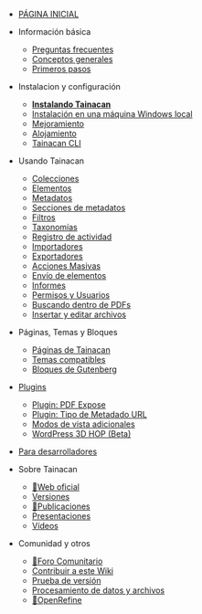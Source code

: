 - [PÁGINA INICIAL](es-mx/README.md)

- Información básica
  - [Preguntas frecuentes](es-mx/faq.md "Preguntas frecuentes sobre Tainacan - Tainacan Wiki")
  - [Conceptos generales](es-mx/general-concepts.md " Conceptos generales sobre Tainacan - Tainacan Wiki")
  - [Primeros pasos](es-mx/getting-started.md "Primeros pasos con Tainacan - Tainacan Wiki")
- Instalacion y configuración
  - [**Instalando Tainacan**](es-mx/instalacao.md "Instalando Tainacan - Tainacan Wiki")
  - [Instalación en una máquina Windows local](es-mx/xampp.md "Instalando plugin Tainacan de forma local en una computadora con Windows (sin servidor) - Tainacan Wiki")
  - [Mejoramiento](es-mx/optimization.md "Estrategias para mejoramiento del plugin Tainacan - Tainacan Wiki")
  - [Alojamiento](es-mx/hosting.md "Opciones de alojamiento del plugin Tainacan - Tainacan Wiki")
  - [Tainacan CLI](es-mx/tainacan-cli.md.md "Tainacan WP-CLI")
- Usando Tainacan
  - [Colecciones](es-mx/collections.md "Qué son y como gestionar colecciones en Tainacan - Tainacan Wiki")
  - [Elementos](es-mx/items.md "Qué son y como gestionar elementos en Tainacan  - Tainacan Wiki")
  - [Metadatos](es-mx/metadata.md "Qué son y como gestionar metadatos en Tainacan  - Tainacan Wiki")
  - [Secciones de metadatos](es-mx/metadata-sections.md "Qué son y como gestionar las secciones de metadados en Tainacan  - Tainacan Wiki")
  - [Filtros](es-mx/filters.md "Qué son y como gestionar filtros en Tainacan  - Tainacan Wiki")
  - [Taxonomías](es-mx/taxonomies.md "Qué son y como gestionar taxonomías en Tainacan  - Tainacan Wiki")
  - [Registro de actividad](es-mx/activities.md "Qué es y como usar el registro de actividades - en Tainacan  - Tainacan Wiki")
  - [Importadores](es-mx/importers.md "Qué son y como usar importadores en Tainacan - Tainacan Wiki")
  - [Exportadores](es-mx/exporters.md "Qué son y como usar exportadores en Tainacan - Tainacan Wiki")
  - [Acciones Masivas](es-mx/bulk-actions.md "Aplicando acciones masivas en Tainacan - Tainacan Wiki")
  - [Envío de elementos](es-mx/item-submission.md "Usando el recurso de envío de elementos para permitir colaboraciones públicas para la colección - Tainacan Wiki")
  - [Informes](es-mx/reports.md "Descubre la página de informes que genera estadísticas y gráficos sobre el repositorio y las colecciones - Tainacan Wiki")
  - [Permisos y Usuarios](es-mx/users-roles.md "Administrando permisos y roles de usuario en Tainacan - Tainacan Wiki")
  - [Buscando dentro de PDFs](es-mx/indexar-pdf.md "Realizando búsquedas dentro de PDFs mediante Tainacan - Tainacan Wiki")
  - [Insertar y editar archivos](es-mx/inserir-e-editar-arquivos.md "Inserción y edición de archivos - Tainacan Wiki")
- Páginas, Temas y Bloques
  - [Páginas de Tainacan](es-mx/tainacan-pages.md "Páginas generadas por el plugin Tainacan - Tainacan Wiki")
  - [Temas compatibles](es-mx/theme.md "Temas compatibles con Tainacan")
  - [Bloques de Gutenberg](es-mx/gutenberg-blocks.md "Los bloques de Gutenberg de Tainacan - Tainacan Wiki")
- [Plugins](es-mx/plugins.md "Plugins para complementar las funcionalidades de Tainacan - Tainacan Wiki")
  - [Plugin: PDF Expose](es-mx/plugin-pdf-exposer.md "Plugin de expositor en PDF para Tainacan - Tainacan Wiki")
  - [Plugin: Tipo de Metadado URL](es-mx/plugin-metadata-type-url.md "Un plugin que registra un tipo de metadatos para mostrar y predecir enlaces URL - Tainacan Wiki")
  - [Modos de vista adicionales](es-mx/plugin-extra-view-modes.md "Un plugin de modos de vista adicionales para Tainacan - Tainacan Wiki")
  - [WordPress 3D HOP (Beta)](es-mx/plugin-3d-hop.md "Un plugin para renderizar objetos 3D a través de 3DHOP en Tainacan - Tainacan Wiki")
- [Para desarrolladores](/es-mx/dev/README.md "Sesión de páginas para desarrolladores - Tainacan Wiki")
- Sobre Tainacan
  - [:link:Web oficial](https://tainacan.org/ ":ignore")
  - [Versiones](es-mx/releases.md "Versiones lanzadas - Tainacan Wiki")
  - [:link:Publicaciones](https://pesquisa.tainacan.org// ":ignore")
  - [Presentaciones](es-mx/presentations.md "Presentaciones relacionadas con Tainacan - Tainacan Wiki")
  - [Vídeos](es-mx/videos.md "Vídeos educacionales sobre Tainacan - Tainacan Wiki")
- Comunidad y otros
  - [:link:Foro Comunitario](https://tainacan.discourse.group ":ignore")
  - [Contribuir a este Wiki](es-mx/CONTRIBUTING.md "Cómo contribuir a la Wiki de Tainacan - Tainacan Wiki")
  - [Prueba de versión](es-mx/release-testing.md "Cómo realizar pruebas de versión de Tainacan - Tainacan Wiki")
  - [Procesamiento de datos y archivos](es-mx/data-processing "Un poco sobre procesamiento de datos y archivos - Tainacan Wiki")
  - [:link:OpenRefine](http://openrefine.org/ ":ignore")
